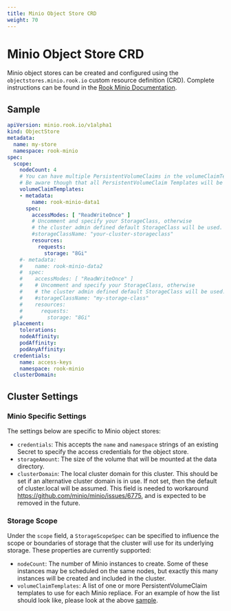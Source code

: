 ```yaml
---
title: Minio Object Store CRD
weight: 70
---
```


# Minio Object Store CRD
Minio object stores can be created and configured using the `objectstores.minio.rook.io` custom resource definition (CRD). Complete instructions can be found in the [Rook Minio Documentation](minio-object-store.md).

## Sample

```yaml
apiVersion: minio.rook.io/v1alpha1
kind: ObjectStore
metadata:
  name: my-store
  namespace: rook-minio
spec:
  scope:
    nodeCount: 4
    # You can have multiple PersistentVolumeClaims in the volumeClaimTemplates list.
    # Be aware though that all PersistentVolumeClaim Templates will be used for each intance (see nodeCount).
    volumeClaimTemplates:
    - metadata:
        name: rook-minio-data1
      spec:
        accessModes: [ "ReadWriteOnce" ]
        # Uncomment and specify your StorageClass, otherwise
        # the cluster admin defined default StorageClass will be used.
        #storageClassName: "your-cluster-storageclass"
        resources:
          requests:
            storage: "8Gi"
    #- metadata:
    #    name: rook-minio-data2
    #  spec:
    #    accessModes: [ "ReadWriteOnce" ]
    #    # Uncomment and specify your StorageClass, otherwise
    #    # the cluster admin defined default StorageClass will be used.
    #    #storageClassName: "my-storage-class"
    #    resources:
    #      requests:
    #        storage: "8Gi"
  placement:
    tolerations:
    nodeAffinity:
    podAffinity:
    podAnyAffinity:
  credentials:
    name: access-keys
    namespace: rook-minio
  clusterDomain:
```

## Cluster Settings

### Minio Specific Settings

The settings below are specific to Minio object stores:

* `credentials`: This accepts the `name` and `namespace` strings of an existing Secret to specify the access credentials for the object store.
* `storageAmount`: The size of the volume that will be mounted at the data directory.
* `clusterDomain`: The local cluster domain for this cluster. This should be set if an alternative cluster domain is in use.  If not set, then the default of cluster.local will be assumed.  This field is needed to workaround https://github.com/minio/minio/issues/6775, and is expected to be removed in the future.

### Storage Scope

Under the `scope` field, a `StorageScopeSpec` can be specified to influence the scope or boundaries of storage that the cluster will use for its underlying storage. These properties are currently supported:

* `nodeCount`: The number of Minio instances to create.  Some of these instances may be scheduled on the same nodes, but exactly this many instances will be created and included in the cluster.
* `volumeClaimTemplates`: A list of one or more PersistentVolumeClaim templates to use for each Minio repliace. For an example of how the list should look like, please look at the above [sample](#sample).
